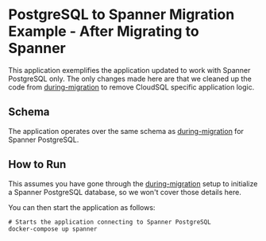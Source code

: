 # PostgreSQL to Spanner Migration Example - After Migrating to Spanner

This application exemplifies the application updated to work with Spanner PostgreSQL only. The only changes made here are that we cleaned up the code from [during-migration](../during-migration) to remove CloudSQL specific application logic.

## Schema

The application operates over the same schema as [during-migration](../during-migration) for Spanner PostgreSQL.

## How to Run

This assumes you have gone through the [during-migration](../during-migration) setup to initialize a Spanner PostgreSQL database, so we won't cover those details here.

You can then start the application as follows:

```shell
# Starts the application connecting to Spanner PostgreSQL
docker-compose up spanner
```
